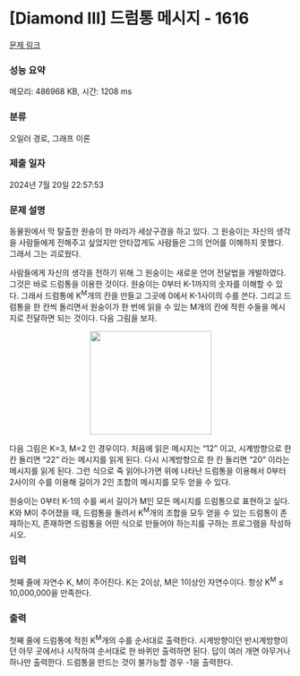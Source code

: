 # [Diamond III] 드럼통 메시지 - 1616 

[문제 링크](https://www.acmicpc.net/problem/1616) 

### 성능 요약

메모리: 486968 KB, 시간: 1208 ms

### 분류

오일러 경로, 그래프 이론

### 제출 일자

2024년 7월 20일 22:57:53

### 문제 설명

<p>동물원에서 막 탈출한 원숭이 한 마리가 세상구경을 하고 있다. 그 원숭이는 자신의 생각을 사람들에게 전해주고 싶었지만 안타깝게도 사람들은 그의 언어를 이해하지 못했다. 그래서 그는 괴로웠다.</p>

<p>사람들에게 자신의 생각을 전하기 위해 그 원숭이는 새로운 언어 전달법을 개발하였다. 그것은 바로 드럼통을 이용한 것이다. 원숭이는 0부터 K-1까지의 숫자를 이해할 수 있다. 그래서 드럼통에 K<sup>M</sup>개의 칸을 만들고 그곳에 0에서 K-1사이의 수를 쓴다. 그리고 드럼통을 한 칸씩 돌리면서 원숭이가 한 번에 읽을 수 있는 M개의 칸에 적힌 수들을 메시지로 전달하면 되는 것이다. 다음 그림을 보자.</p>

<p style="text-align: center;"><img alt="" src="" style="height:185px; width:217px"></p>

<p>다음 그림은 K=3, M=2 인 경우이다. 처음에 읽은 메시지는 “12” 이고, 시계방향으로 한 칸 돌리면 “22” 라는 메시지를 읽게 된다. 다시 시계방향으로 한 칸 돌리면 “20” 이라는 메시지를 읽게 된다. 그런 식으로 죽 읽어나가면 위에 나타난 드럼통을 이용해서 0부터 2사이의 수를 이용해 길이가 2인 조합의 메시지를 모두 얻을 수 있다.</p>

<p>원숭이는 0부터 K-1의 수를 써서 길이가 M인 모든 메시지를 드럼통으로 표현하고 싶다. K와 M이 주어졌을 때, 드럼통을 돌려서 K<sup>M</sup>개의 조합을 모두 얻을 수 있는 드럼통이 존재하는지, 존재하면 드럼통을 어떤 식으로 만들어야 하는지를 구하는 프로그램을 작성하시오.</p>

### 입력 

 <p>첫째 줄에 자연수 K, M이 주어진다. K는 2이상, M은 1이상인 자연수이다. 항상 K<sup>M</sup> ≤ 10,000,000을 만족한다.</p>

### 출력 

 <p>첫째 줄에 드럼통에 적힌 K<sup>M</sup>개의 수를 순서대로 출력한다. 시계방향이던 반시계방향이던 아무 곳에서나 시작하여 순서대로 한 바퀴만 출력하면 된다. 답이 여러 개면 아무거나 하나만 출력한다. 드럼통을 만드는 것이 불가능할 경우 -1을 출력한다.</p>

